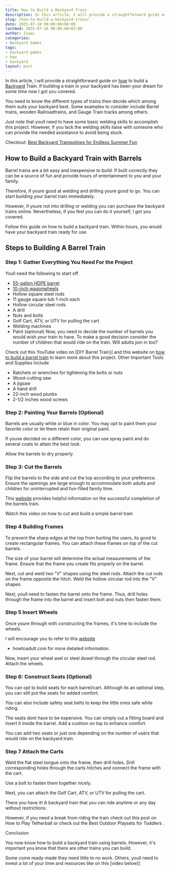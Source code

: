 ```yaml
---
title: How to Build a Backyard Train
description: In this article, I will provide a straightforward guide on how to build a Backyard Train. If building a train in your backyard has been your dream for some...
slug: /how-to-build-a-backyard-train/
date: 2025-07-10 00:00:00+00:00
lastmod: 2025-07-10 00:00:00+03:00
author: Isaac
categories:
- Backyard Games
tags:
- backyard-games
- how
- backyard
layout: post
---
```

In this article, I will provide a straightforward guide on [how](https://pestpolicy.com/how-to-camp-out-in-your-backyard/) to build a [Backyard](https://pestpolicy.com/best-backyard-trampolines/) Train. If building a train in your backyard has been your dream for some time now I got you covered.

You need to know the different types of trains then decide which among them suits your backyard best. Some examples to consider include Barrel trains, wooden Railroadtrains, and Gauge Train tracks among others.

Just note that youll need to have some basic welding skills to accomplish this project. However, if you lack the welding skills liaise with someone who can provide the needed assistance to avoid being stuck.

Checkout:
[Best Backyard Trampolines for Endless Summer Fun](https://pestpolicy.com/best-backyard-trampolines/)
## How to Build a Backyard Train with Barrels
Barrel trains are a bit easy and inexpensive to build. If built correctly they can be a source of fun and provide hours of entertainment to you and your family.

Therefore, if youre good at welding and drilling youre good to go. You can start building your barrel train immediately.

However, if youre not into drilling or welding you can purchase the backyard trains online. Nevertheless, if you feel you can do it yourself, I got you covered.

Follow this guide on how to build a backyard train. Within hours, you would have your backyard train ready for use.
## Steps to Building A Barrel Train
### Step 1: Gather Everything You Need For the Project
Youll need the following to start off
- [55-gallon HDPE barrel](https://www.amazon.com/dp/B06Y2H5GVX/?tag=p-policy-20)
- [10-inch wagonwheels](https://www.amazon.com/dp/B00ECAVJ1I/?tag=p-policy-20)
- Hollow square steel rods
- 11 gauge square tub 1-inch each
- Hollow circular steel rods
- A drill
- Nuts and bolts
- Golf Cart, ATV, or UTV for pulling the cart
- Welding machines
- Paint (optional)
Now, you need to decide the number of barrels you would wish your train to have. To make a good decision consider the number of children that would ride on the train. Will adults join in too?

Check out this YouTube video on
[DIY Barrel Train](
and this website on
[how to build a barrel train](https://www.popularmechanics.com/home/how-to-plans/how-to/a20791/how-to-build-a-diy-barrel-train-that-your-kids-will-love/)
to learn more about this project.
Other Important Tools and Supplies Include
- Ratchets or wrenches for tightening the bolts or nuts
- Wood-cutting saw
- A jigsaw
- A hand drill
- 22-inch wood plunks
- 2-1/2 inches wood screws
### Step 2: Painting Your Barrels (Optional)
Barrels are usually white or blue in color. You may opt to paint them your favorite color or let them retain their original paint.

If youve decided on a different color, you can use spray paint and do several coats to attain the best look.

Allow the barrels to dry properly.
### Step 3: Cut the Barrels
Flip the barrels to the side and cut the top according to your preference. Ensure the openings are large enough to accommodate both adults and children for uninterrupted and fun-filled family time.

This
[website](https://howtoadult.com/trailer-plastic-barrels-4709116.html)
provides helpful information on the successful completion of the barrels train.

Watch this video on how to cut and build a simple barrel train
### Step 4 Building Frames
To prevent the sharp edges at the top from hurting the users, its good to create rectangular frames. You can attach these frames on top of the cut barrels.

The size of your barrel will determine the actual measurements of the frame. Ensure that the frame you create fits properly on the barrel.

Next, cut and weld two "V" shapes using the steel rods. Attach the cut rods on the frame opposite the hitch. Weld the hollow circular rod into the "V" shapes.

Next, youll need to fasten the barrel onto the frame. Thus, drill holes through the frame into the barrel and insert bolt and nuts then fasten them.
### Step 5 Insert Wheels
Once youre through with constructing the frames, it's time to include the wheels.

I will encourage you to refer to this
[website](https://howtoadult.com/trailer-plastic-barrels-4709116.html)
- howtoadult.com for more detailed information.

Now, insert your wheel axel or steel dowel through the circular steel rod. Attach the wheels.
### Step 6: Construct Seats (Optional)
You can opt to build seats for each barrel/cart. Although its an optional step, you can still put the seats for added comfort.

You can also include safety seat belts to keep the little ones safe while riding.

The seats dont have to be expensive. You can simply cut a fitting board and insert it inside the barrel. Add a cushion on top to enhance comfort.

You can add two seats or just one depending on the number of users that would ride on the backyard train.
### Step 7 Attach the Carts
Weld the flat steel tongue onto the frame, then drill holes. Drill corresponding holes through the carts hitches and connect the frame with the cart.

Use a bolt to fasten them together nicely.

Next, you can attach the Golf Cart, ATV, or UTV for pulling the cart.

There you have it! A backyard train that you can ride anytime or any day without restrictions.

However, if you need a break from riding the train check out this post on
How to Play Tetherball
or check out the
Best Outdoor Playsets for Toddlers
.

Conclusion

You now know how to build a backyard train using barrels. However, it's important you know that there are other trains you can build.

Some come ready-made they need little to no work. Others, youll need to invest a lot of your time and resources like on this
[video below](
